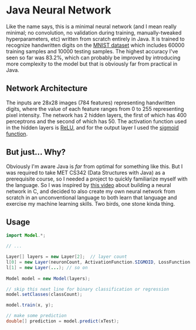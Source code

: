 # Java Neural Network
Like the name says, this is a minimal neural network (and I mean really minimal; no convolution, no validation during training, manually-tweaked hyperparameters, etc) written from scratch entirely in Java. It is trained to recognize handwritten digits on the [MNIST dataset](https://www.kaggle.com/datasets/oddrationale/mnist-in-csv) which includes 60000 training samples and 10000 testing samples. The highest accuracy I've seen so far was 83.2%, which can probably be improved by introducing more complexity to the model but that is obviously far from practical in Java.

## Network Architecture
The inputs are 28x28 images (784 features) representing handwritten digits, where the value of each feature ranges from 0 to 255 representing pixel intensity. The network has 2 hidden layers, the first of which has 400 perceptrons and the second of which has 50. The activation function used in the hidden layers is [ReLU](https://en.wikipedia.org/wiki/ReLU), and for the output layer I used the [sigmoid function](https://en.wikipedia.org/wiki/Sigmoid_function). 

## But just... Why?
Obviously I'm aware Java is *far* from optimal for something like this. But I was required to take MET CS342 (Data Structures with Java) as a prerequisite course, so I needed a project to quickly familiarize myself with the language. So I was inspired by [this video](https://www.youtube.com/watch?v=ReOxVMxS83o) about building a neural network in C, and decided to also create my own neural network from scratch in an unconventional language to both learn that language and exercise my machine learning skills. Two birds, one stone kinda thing.

## Usage
```java
import Model.*;

// ...

Layer[] layers = new Layer[2];  // layer count
l[0] = new Layer(neuronCount, ActivationFunction.SIGMOID, LossFunction.LOGLOSS);
l[1] = new Layer(...); // so on
        
Model model = new Model(layers);

// skip this next line for binary classification or regression
model.setClasses(classCount);

model.train(x, y);

// make some prediction
double[] prediction = model.predict(xTest);
```
